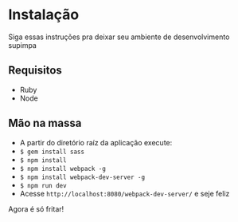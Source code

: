 # Instalação #
Siga essas instruções pra deixar seu ambiente de desenvolvimento supimpa

## Requisitos ##
- Ruby
- Node

## Mão na massa ##
- A partir do diretório raíz da aplicação execute:
- ```$ gem install sass```
- ```$ npm install```
- ```$ npm install webpack -g```
- ```$ npm install webpack-dev-server -g```
- ```$ npm run dev```
- Acesse ```http://localhost:8080/webpack-dev-server/``` e seje feliz

Agora é só fritar!
